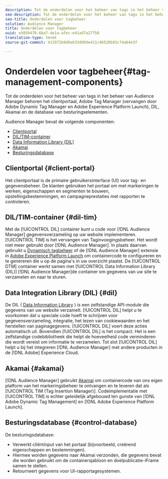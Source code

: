 ```yaml
---
description: Tot de onderdelen voor het beheer van tags in het beheer van Audience Manager behoren het clientportaal, Adobe Tag Manager (vervangen door Adobe Dynamic Tag Manager en Adobe Experience Platform Launch), DIL, Akamai en de database van besturingselementen.
seo-description: Tot de onderdelen voor het beheer van tags in het beheer van Audience Manager behoren het clientportaal, Adobe Tag Manager (vervangen door Adobe Dynamic Tag Manager en Adobe Experience Platform Launch), DIL, Akamai en de database van besturingselementen.
seo-title: Onderdelen voor tagbeheer
solution: Audience Manager
title: Onderdelen voor tagbeheer
uuid: e5059478-6ba7-4e1a-afec-e41ad7a27750
translation-type: tm+mt
source-git-commit: 412972b9d9a633d09de411c46528b93c74a64e3f

---
```



# Onderdelen voor tagbeheer{#tag-management-components}

Tot de onderdelen voor het beheer van tags in het beheer van Audience Manager behoren het clientportaal, Adobe Tag Manager (vervangen door Adobe Dynamic Tag Manager en Adobe Experience Platform Launch), DIL, Akamai en de database van besturingselementen.

<!-- 

c_comptag.xml

 -->

Audience Manager bevat de volgende componenten:

* [Clientportal](../../reference/system-components/components-tag-management.md#client-portal)
* [DIL/TIM-container](../../reference/system-components/components-tag-management.md#dil-tim)
* [Data Information Library (DIL)](../../reference/system-components/components-tag-management.md#dil)
* [Akamai](../../reference/system-components/components-tag-management.md#akamai)
* [Besturingsdatabase](../../reference/system-components/components-tag-management.md#control-database)

## Clientportal {#client-portal}

Het clientportaal is de primaire gebruikersinterface (UI) voor tag- en gegevensbeheer. De klanten gebruiken het portaal om met markeringen te werken, eigenschappen en segmenten te bouwen, opstellingsbestemmingen, en campagneprestaties met rapporten te controleren.

## DIL/TIM-container {#dil-tim}

Met de [!UICONTROL DIL] container kunt u code voor [!DNL Audience Manager] gegevensverzameling op uw website implementeren. [!UICONTROL TIM] is het vervangen van Taginvoegingsbeheer. Het wordt niet meer gebruikt door [!DNL Audience Manager]. In plaats daarvan gebruikt u [Dynamisch tagbeheer](https://docs.adobe.com/content/help/en/dtm/using/dtm-home.html) of de [!DNL Audience Manager] extensie in [Adobe Experience Platform Launch](https://docs.adobelaunch.com/extension-reference/web/adobe-audience-manager-extension) om containercode te configureren en te genereren die u op de pagina&#39;s in uw overzicht plaatst. De [!UICONTROL DTM] container werkt samen met [!UICONTROL Data Information Library (DIL)] [!DNL Audience Manager]de container om gegevens van uw site te verzamelen en naar te sturen.

## Data Integration Library (DIL) {#dil}

De DIL ( [Data Information Library](../../dil/dil-overview.md) ) is een zelfstandige API-module die gegevens van uw website verzamelt. [!UICONTROL DIL] helpt u te voorkomen dat u speciale code hoeft te schrijven voor gegevensverzameling, integratie, het lezen van cookiewaarden en het herstellen van paginagegevens. [!UICONTROL DIL] voert deze acties automatisch uit. Bovendien [!UICONTROL DIL] is het compact. Het is een zelfstandige codebibliotheek die helpt de hoeveelheid code verminderen die wordt vereist om informatie te verzamelen. Tot slot [!UICONTROL DIL] helpt u bij het integreren [!DNL Audience Manager] met andere producten in de [!DNL Adobe] Experience Cloud.

## Akamai {#akamai}

[!DNL Audience Manager] gebruikt [Akamai](https://www.akamai.com/html/about/index.html) om containercode van ons eigen platform van het markeringsbeheer te ontvangen en te leveren dat als [!UICONTROL TIM (Tag Insertion Manager)]. Codeimplementatie met [!UICONTROL TIM] is echter geleidelijk afgebouwd ten gunste van [!DNL Adobe Dynamic Tag Management] en [!DNL Adobe Experience Platform Launch].

## Besturingsdatabase {#control-database}

De besturingsdatabase:

* Verwerkt cliëntinput van het portaal (bijvoorbeeld, creërend eigenschappen en bestemmingen).
* Hiermee worden gegevens naar Akamai verzonden, die gegevens bevat die worden gebruikt om de containersjabloon en doelpublicatie-iFrame samen te stellen.
* Retourneert gegevens voor UI-rapportagesystemen.


